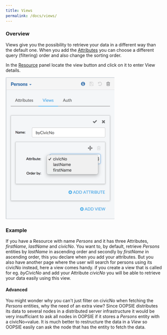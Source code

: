 ```yaml
---
title: Views
permalink: /docs/views/
---
```


### Overview

Views give you the possibility to retrieve your data in a different way than the default one. When you add the [Attributes](/docs/attributes) you can choose a different query (filtering) order and also change the sorting order.

In the [Resource](/docs/resources) panel locate the view button and click on it to enter View details.

<img src="/img/add-view.png" width="350">

### Example

If you have a Resource with name *Persons* and it has three Attributes, *firstName*, *lastName* and *civicNo*. You want to, by default, retrieve *Persons* entities by *lastName* in ascending order and secondly by *firstName* in ascending order, this you declare when you add your attributes. But you also have another page where the user will search for persons using its civicNo instead, here a view comes handy. if you create a view that is called for eg. *byCivicNo* and add your Attribute *civicNo* you will be able to retrieve your data easily using this view.

#### Advanced
You might wonder why you can't just filter on civicNo when fetching the *Persons* entities, why the need of an extra view? Since OOPSIE distributes its data to several nodes in a distributed server infrastructure it would be very insufficiant to ask all nodes in OOPSIE if it stores a *Persons* entity with a civicNo=value. It is much better to restructure the data in a *View* so OOPSIE easily can ask the node that has the entity to fetch the data.